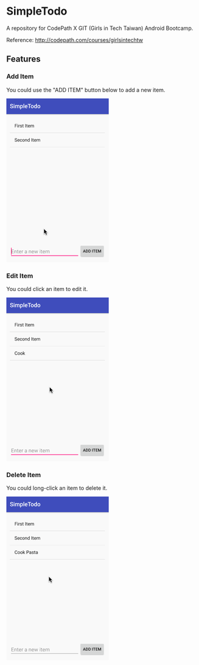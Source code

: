 # SimpleTodo
A repository for CodePath X GIT (Girls in Tech Taiwan) Android Bootcamp.

Reference: http://codepath.com/courses/girlsintechtw

## Features
### Add Item
You could use the "ADD ITEM" button below to add a new item.

![](https://github.com/alexpasta/SimpleTodo/blob/master/images/add_item.gif)

### Edit Item
You could click an item to edit it.

![](https://github.com/alexpasta/SimpleTodo/blob/master/images/edit_item.gif)

### Delete Item
You could long-click an item to delete it.

![](https://github.com/alexpasta/SimpleTodo/blob/master/images/delete_item.gif)
